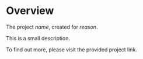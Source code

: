 # Overview
The project _name_, created for _reason_.

This is a small description.

To find out more, please visit the provided project link.
